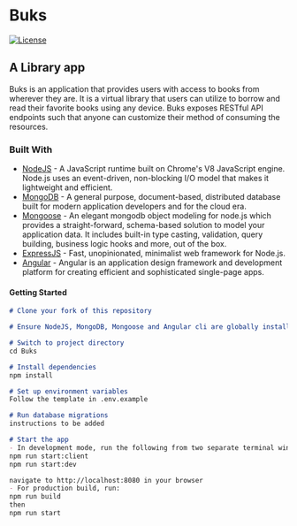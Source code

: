 # Buks


[![License](http://img.shields.io/badge/license-MIT-blue.svg)](http://opensource.org/licenses/MIT)

## A Library app

Buks is an application that provides users with access to books from wherever they are.
It is a virtual library that users can utilize to borrow and read their favorite books using any device.
Buks exposes RESTful API endpoints such that anyone can customize their method of consuming
the resources.

### Built With

* [NodeJS](https://nodejs.org/en/) - A JavaScript runtime built on Chrome's V8 JavaScript engine. Node.js uses an event-driven, non-blocking I/O model that makes it lightweight and efficient.
* [MongoDB](https://www.mongodb.com/) - A general purpose, document-based, distributed database built for modern application developers and for the cloud era.
* [Mongoose](https://mongoosejs.com/) -  An elegant mongodb object modeling for node.js which provides a straight-forward, schema-based solution to model your application data. It includes built-in type casting, validation, query building, business logic hooks and more, out of the box.
* [ExpressJS](http://expressjs.com/) - Fast, unopinionated, minimalist web framework for Node.js.
* [Angular](https://angular.io/) - Angular is an application design framework and development platform for creating efficient and sophisticated single-page apps.

#### Getting Started

```markdown
# Clone your fork of this repository

# Ensure NodeJS, MongoDB, Mongoose and Angular cli are globally installed

# Switch to project directory
cd Buks

# Install dependencies
npm install

# Set up environment variables
Follow the template in .env.example

# Run database migrations
instructions to be added

# Start the app
- In development mode, run the following from two separate terminal windows/tabs
npm run start:client
npm run start:dev

navigate to http://localhost:8080 in your browser
- For production build, run:
npm run build
then
npm run start
```
